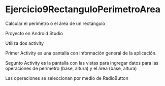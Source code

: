 # Ejercicio9RectanguloPerimetroArea
Calcular el perímetro o el área de un rectángulo

Proyecto en Android Studio

Utiliza dos activity

Primer Activity es una pantalla con información general de la aplicación.

Segunto Activity es la pantalla con las vistas para ingregar datos para las operaciones de perímetro (base, altura) y el área (base, altura)

Las operaciones se seleccionan por medio de RadioButton
